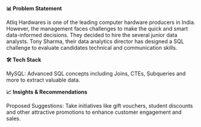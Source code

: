 **📊 Problem Statement**

Atliq Hardwares is one of the leading computer hardware producers in India. However, the management faces challenges to make the quick and smart data-informed decisions. They decided to hire the several junior data analysts. Tony Sharma, their data analytics director has designed a SQL challenge to evaluate candidates technical and communication skills.

**🛠️ Tech Stack**

MySQL: Advanced SQL concepts including Joins, CTEs, Subqueries and more to extract valuable data.

**📈 Insights & Recommendations**

Proposed Suggestions: Take initiatives like gift vouchers, student discounts and other attractive promotions to enhance customer engagement and sales.
